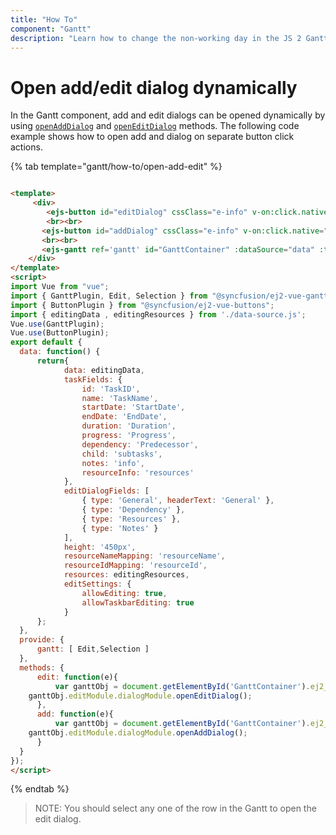 ```yaml
---
title: "How To"
component: "Gantt"
description: "Learn how to change the non-working day in the JS 2 Gantt component."
---
```


# Open add/edit dialog dynamically

In the Gantt component, add and edit dialogs can be opened dynamically by using [`openAddDialog`](../../api/gantt/#openadddialog) and [`openEditDialog`](../../api/gantt/#openeditdialog) methods. The following code example shows how to open add and dialog on separate button click actions.

{% tab template="gantt/how-to/open-add-edit" %}

```html

<template>
     <div>
        <ejs-button id="editDialog" cssClass="e-info" v-on:click.native="edit">edit</ejs-button>
        <br><br>
       <ejs-button id="addDialog" cssClass="e-info" v-on:click.native="add">add</ejs-button>
       <br><br>
       <ejs-gantt ref='gantt' id="GanttContainer" :dataSource="data" :taskFields= "taskFields" :height="height" :editDialogFields="editDialogFields" :editSettings="editSettings" :resourceNameMapping= "resourceNameMapping" :resourceIDMapping="resourceIdMapping" :resources= "resources"></ejs-gantt>
    </div>
</template>
<script>
import Vue from "vue";
import { GanttPlugin, Edit, Selection } from "@syncfusion/ej2-vue-gantt";
import { ButtonPlugin } from "@syncfusion/ej2-vue-buttons";
import { editingData , editingResources } from './data-source.js';
Vue.use(GanttPlugin);
Vue.use(ButtonPlugin);
export default {
  data: function() {
      return{
            data: editingData,
            taskFields: {
                id: 'TaskID',
                name: 'TaskName',
                startDate: 'StartDate',
                endDate: 'EndDate',
                duration: 'Duration',
                progress: 'Progress',
                dependency: 'Predecessor',
                child: 'subtasks',
                notes: 'info',
                resourceInfo: 'resources'
            },
            editDialogFields: [
                { type: 'General', headerText: 'General' },
                { type: 'Dependency' },
                { type: 'Resources' },
                { type: 'Notes' }
            ],
            height: '450px',
            resourceNameMapping: 'resourceName',
            resourceIdMapping: 'resourceId',
            resources: editingResources,
            editSettings: {
                allowEditing: true,
                allowTaskbarEditing: true
            }
      };
  },
  provide: {
      gantt: [ Edit,Selection ]
  },
  methods: {
      edit: function(e){
          var ganttObj = document.getElementById('GanttContainer').ej2_instances[0];
    ganttObj.editModule.dialogModule.openEditDialog();
      },
      add: function(e){
          var ganttObj = document.getElementById('GanttContainer').ej2_instances[0];
    ganttObj.editModule.dialogModule.openAddDialog();
      }
  }
});
</script>

```

{% endtab %}

>NOTE: You should select any one of the row in the Gantt to open the edit dialog.